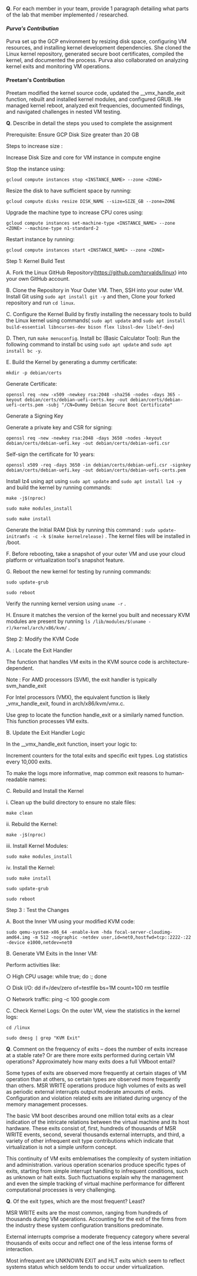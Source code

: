 **Q**. For each member in your team, provide 1 paragraph detailing what parts of the lab that member implemented / researched.

#### **_Purva's Contribution_**

Purva set up the GCP environment by resizing disk space, configuring VM resources, and installing kernel development dependencies. She cloned the Linux kernel repository, generated secure boot certificates, compiled the kernel, and documented the process. Purva also collaborated on analyzing kernel exits and monitoring VM operations.

#### **Preetam's Contribution**

Preetam modified the kernel source code, updated the \_\_vmx_handle_exit function, rebuilt and installed kernel modules, and configured GRUB. He managed kernel reboot, analyzed exit frequencies, documented findings, and navigated challenges in nested VM testing.

**Q**. Describe in detail the steps you used to complete the assignment

Prerequisite: Ensure GCP Disk Size greater than 20 GB

Steps to increase size :

Increase Disk Size and core for VM instance in compute engine

Stop the instance using:

`gcloud compute instances stop <INSTANCE_NAME> --zone <ZONE>`

Resize the disk to have sufficient space by running:

`gcloud compute disks resize DISK_NAME --size=SIZE_GB --zone=ZONE`

Upgrade the machine type to increase CPU cores using:

`gcloud compute instances set-machine-type <INSTANCE_NAME> --zone <ZONE> --machine-type n1-standard-2`

Restart instance by running:

`gcloud compute instances start <INSTANCE_NAME> --zone <ZONE>`

Step 1: Kernel Build Test

A. Fork the Linux GitHub Repository(https://github.com/torvalds/linux) into your own GitHub account.

B.  Clone the Repository in Your Outer VM. Then, SSH into your outer VM. Install Git using `sudo apt install git -y` and then, Clone your forked repository and run `cd linux`.

C. Configure the Kernel Build by firstly installing the necessary tools to build the Linux kernel using commands( `sudo apt update` and `sudo apt install build-essential libncurses-dev bison flex libssl-dev libelf-dev`)

D. Then, run `make menuconfig`. Install bc (Basic Calculator Tool): Run the following command to install bc using `sudo apt update` and `sudo apt install bc -y`.

E.  Build the Kernel by generating a dummy certificate:

`mkdir -p debian/certs`

Generate Certificate:

`openssl req -new -x509 -newkey rsa:2048 -sha256 -nodes -days 365 -keyout debian/certs/debian-uefi-certs.key -out debian/certs/debian-uefi-certs.pem -subj "/CN=Dummy Debian Secure Boot Certificate"`

Generate a Signing Key

Generate a private key and CSR for signing:

`openssl req -new -newkey rsa:2048 -days 3650 -nodes -keyout debian/certs/debian-uefi.key -out debian/certs/debian-uefi.csr`

Self-sign the certificate for 10 years:

`openssl x509 -req -days 3650 -in debian/certs/debian-uefi.csr -signkey debian/certs/debian-uefi.key -out debian/certs/debian-uefi-certs.pem`

Install lz4 using apt using `sudo apt update` and `sudo apt install lz4 -y` and build the kernel by running commands:

`make -j$(nproc)`

`sudo make modules_install`

`sudo make install`

Generate the Initial RAM Disk by running this command : `sudo update-initramfs -c -k $(make kernelrelease)` . The kernel files will be installed in /boot.

F. Before rebooting, take a snapshot of your outer VM and use your cloud platform or virtualization tool's snapshot feature.

G. Reboot the new kernel for testing by running commands:

`sudo update-grub`

`sudo reboot`

Verify the running kernel version using `uname -r` .

H. Ensure it matches the version of the kernel you built and necessary KVM modules are present by running `ls /lib/modules/$(uname -r)/kernel/arch/x86/kvm/` .

Step 2: Modify the KVM Code

A. : Locate the Exit Handler

The function that handles VM exits in the KVM source code is architecture-dependent.

Note : For AMD processors (SVM), the exit handler is typically svm_handle_exit

For Intel processors (VMX), the equivalent function is likely \_vmx_handle_exit, found in arch/x86/kvm/vmx.c.

Use grep to locate the function handle_exit or a similarly named function. This function processes VM exits.

B. Update the Exit Handler Logic

In the \_\_vmx_handle_exit function, insert your logic to:

Increment counters for the total exits and specific exit types.
Log statistics every 10,000 exits.

To make the logs more informative, map common exit reasons to human-readable names:

C. Rebuild and Install the Kernel

i. Clean up the build directory to ensure no stale files:

`make clean`

ii. Rebuild the Kernel:

`make -j$(nproc)`

iii. Install Kernel Modules:

`sudo make modules_install`

iv. Install the Kernel:

`sudo make install`

`sudo update-grub`

`sudo reboot`

Step 3 : Test the Changes

A.  Boot the Inner VM using your modified KVM code:

`sudo qemu-system-x86_64 -enable-kvm -hda focal-server-cloudimg-amd64.img -m 512 -nographic -netdev user,id=net0,hostfwd=tcp::2222-:22 -device e1000,netdev=net0`

B.  Generate VM Exits in the Inner VM:

Perform activities like:

○ High CPU usage: while true; do :; done

○ Disk I/O: dd if=/dev/zero of=testfile bs=1M count=100 rm testfile

○ Network traffic: ping -c 100 google.com

C.  Check Kernel Logs: On the outer VM, view the statistics in the kernel logs:

`cd /linux`

`sudo dmesg | grep "KVM Exit"`




**Q**. Comment on the frequency of exits – does the number of exits increase at a stable rate? Or are there more exits performed during certain VM operations? Approximately how many exits does a full VMboot entail?

Some types of exits are observed more frequently at certain stages of VM operation than at others, so certain types are observed more frequently than others. MSR WRITE operations produce high volumes of exits as well as periodic external interrupts output moderate amounts of exits. Configuration and violation related exits are initiated during urgency of the memory management processes.

The basic VM boot describes around one million total exits as a clear indication of the intricate relations between the virtual machine and its host hardware. These exits consist of, first, hundreds of thousands of MSR WRITE events, second, several thousands external interrupts, and third, a variety of other infrequent exit type contributions which indicate that virtualization is not a simple uniform concept.

This continuity of VM exits emblematises the complexity of system initiation and administration. various operation scenarios produce specific types of exits, starting from simple interrupt handling to infrequent conditions, such as unknown or halt exits. Such fluctuations explain why the management and even the simple tracking of virtual machine performance for different computational processes is very challenging.


**Q**. Of the exit types, which are the most frequent? Least?

MSR WRITE exits are the most common, ranging from hundreds of thousands during VM operations. Accounting for the exit of the firms from the industry these system configuration transitions predominate.

External interrupts comprise a moderate frequency category where several thousands of exits occur and reflect one of the less intense forms of interaction.

Most infrequent are UNKNOWN EXIT and HLT exits which seem to reflect systems status which seldom tends to occur under virtualization.
